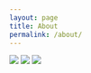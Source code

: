```yaml
---
layout: page
title: About
permalink: /about/
---
```


<img src="https://img.shields.io/badge/JavaScript-F7DF1E?style=flat-square&logo=JavaScript&logoColor=white"/>
<img src="https://img.shields.io/badge/React-61DAFB?style=flat-square&logo=React&logoColor=white"/>
<img src="https://img.shields.io/badge/springboot-6DB33F?style=flat-square&logo=springboot&logoColor=white"/>
